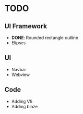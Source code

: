 
# TODO

## UI Framework
- **DONE**: Rounded rectangle outline
- Elipses

## UI
- Navbar
- Webview

## Code
- Adding V8
- Adding blaze
